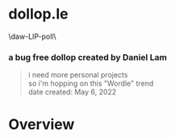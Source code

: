 # dollop.le  
\daw-LIP-poll\  
### a bug free dollop created by Daniel Lam  

> i need more personal projects  
> so i'm hopping on this "Wordle" trend  
> date created: May 6, 2022  

# Overview  
